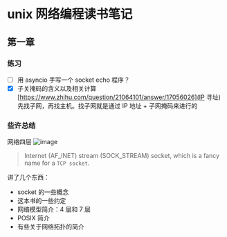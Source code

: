 # unix 网络编程读书笔记

## 第一章
### 练习

- [ ] 用 asyncio 手写一个 socket echo 程序？
- [x] 子关掩码的含义以及相关计算
    [https://www.zhihu.com/question/21064101/answer/17056026](IP 寻址)
    先找子网，再找主机。找子网就是通过 IP 地址 + 子网掩码来进行的

### 些许总结
网络四层
![image](https://user-images.githubusercontent.com/4962134/32207184-57ec6f32-bdc8-11e7-86af-e4afbd535d51.png)
> Internet (AF_INET) stream (SOCK_STREAM) socket, which is a fancy name for a `TCP socket`.

讲了几个东西：
* socket 的一些概念
* 这本书的一些约定
* 网络模型简介：4 层和 7 层
* POSIX 简介
* 有些关于网络拓扑的简介

